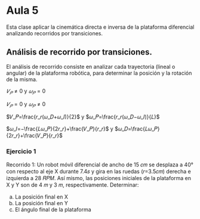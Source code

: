 <h1>Aula 5</h1>

Esta clase aplicar la cinemática directa e inversa de la plataforma diferencial analizando recorridos por transiciones.

<h2>Análisis de recorrido por transiciones.</h2>

El análisis de recorrido consiste en analizar cada trayectoria (lineal o angular) de la plataforma robótica, para determinar la posición y la rotación de la misma.

$𝑉_𝑃≠0$ y $𝜔_𝑃=0$ 

$𝑉_𝑃=0$ y $𝜔_𝑃≠0$

$𝑉_𝑃=\frac{𝑟_𝑟(𝜔_𝐷+𝜔_𝐼)}{2}$ y $𝜔_𝑃=\frac{𝑟_𝑟(𝜔_𝐷−𝜔_𝐼)}{𝐿}$

$𝜔_𝐼=−\frac{𝐿𝜔_𝑃}{2𝑟_𝑟}+\frac{𝑉_𝑃}{𝑟_𝑟}$ y $𝜔_𝐷=\frac{𝐿𝜔_𝑃}{2𝑟_𝑟}+\frac{𝑉_𝑃}{𝑟_𝑟}$

<h3>Ejercicio 1</h3>

Recorrido 1: Un robot móvil diferencial de ancho de 15 𝑐𝑚 se desplaza a 40° con respecto al eje X durante 7.4𝑠 y gira en las ruedas (𝑟=3.5𝑐𝑚) derecha e izquierda a 28 𝑅𝑃𝑀. Así mismo, las posiciones iniciales de la plataforma en X y Y son de 4 𝑚 y 3 𝑚, respectivamente.  Determinar:

<ol type="a">
    <li>La posición final en X</li>
    <li>La posición final en Y</li>
    <li>El ángulo final de la plataforma</li>
</ol>